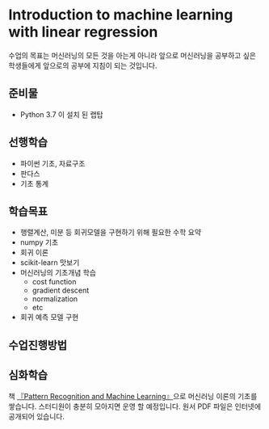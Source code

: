 # Introduction to machine learning with linear regression

수업의 목표는 머신러닝의 모든 것을 아는게 아니라 앞으로 머신러닝을 공부하고 싶은 학생들에게 앞으로의 공부에 지침이 되는 것입니다.

## 준비물
* Python 3.7 이 설치 된 랩탑

## 선행학습
* 파이썬 기초, 자료구조
* 판다스
* 기초 통계

## 학습목표
* 행렬계산, 미분 등 회귀모델을 구현하기 위해 필요한 수학 요약
* numpy 기초
* 회귀 이론
* scikit-learn 맛보기
* 머신러닝의 기초개념 학습
  * cost function
  * gradient descent
  * normalization
  * etc
* 회귀 예측 모델 구현

## 수업진행방법

## 심화학습
책 [『Pattern Recognition and Machine Learning』](http://users.isr.ist.utl.pt/~wurmd/Livros/school/Bishop%20-%20Pattern%20Recognition%20And%20Machine%20Learning%20-%20Springer%20%202006.pdf)으로 머신러닝 이론의 기초를 쌓습니다. 스터디원이 충분히 모아지면 운영 할 예정입니다. 원서 PDF 파일은 인터넷에 공개되어 있습니다.
